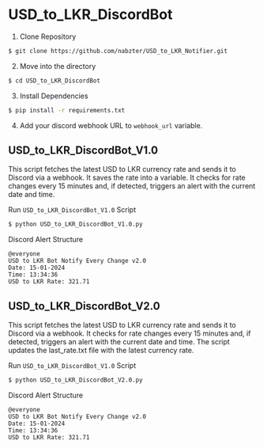# USD_to_LKR_DiscordBot

1. Clone Repository

```sh
$ git clone https://github.com/nabzter/USD_to_LKR_Notifier.git
```

2. Move into the directory

```sh
$ cd USD_to_LKR_DiscordBot
```

3. Install Dependencies
```sh
$ pip install -r requirements.txt
```

4. Add your discord webhook URL to `webhook_url` variable.

## USD_to_LKR_DiscordBot_V1.0
This script fetches the latest USD to LKR currency rate and sends it to Discord via a webhook. It saves the rate into a variable. It checks for rate changes every 15 minutes and, if detected, triggers an alert with the current date and time.

Run `USD_to_LKR_DiscordBot_V1.0` Script
```sh
$ python USD_to_LKR_DiscordBot_V1.0.py
```

Discord Alert Structure
```
@everyone
USD to LKR Bot Notify Every Change v2.0
Date: 15-01-2024
Time: 13:34:36
USD to LKR Rate: 321.71
```

## USD_to_LKR_DiscordBot_V2.0
This script fetches the latest USD to LKR currency rate and sends it to Discord via a webhook. It checks for rate changes every 15 minutes and, if detected, triggers an alert with the current date and time. The script updates the last_rate.txt file with the latest currency rate.

Run `USD_to_LKR_DiscordBot_V1.0` Script
```sh
$ python USD_to_LKR_DiscordBot_V2.0.py
```

Discord Alert Structure
```
@everyone
USD to LKR Bot Notify Every Change v2.0
Date: 15-01-2024
Time: 13:34:36
USD to LKR Rate: 321.71
```
